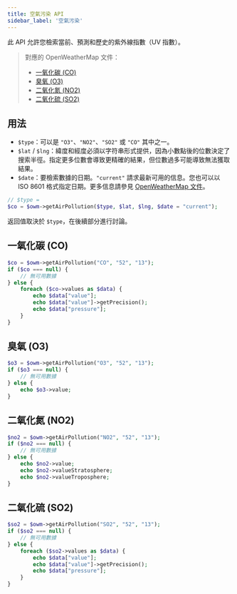 ```yaml
---
title: 空氣污染 API
sidebar_label: '空氣污染'
---
```


此 API 允許您檢索當前、預測和歷史的紫外線指數（UV 指數）。

> 對應的 OpenWeatherMap 文件：
>
> - [一氧化碳 (CO)](https://openweathermap.org/api/pollution/co)
> - [臭氧 (O3)](https://openweathermap.org/api/pollution/o3)
> - [二氧化氮 (NO2)](https://openweathermap.org/api/pollution/no2)
> - [二氧化硫 (SO2)](https://openweathermap.org/api/pollution/so2)

## 用法

- `$type`：可以是 `"O3"`、`"NO2"`、`"SO2"` 或 `"CO"` 其中之一。
- `$lat` / `$lng`：緯度和經度必須以字符串形式提供，因為小數點後的位數決定了搜索半徑。指定更多位數會導致更精確的結果，但位數過多可能導致無法獲取結果。
- `$date`：要檢索數據的日期。`"current"` 請求最新可用的信息。您也可以以 ISO 8601 格式指定日期。更多信息請參見 [OpenWeatherMap 文件](https://openweathermap.org/api/pollution/co)。

```php
// $type =
$co = $owm->getAirPollution($type, $lat, $lng, $date = "current");
```

返回值取決於 `$type`，在後續部分進行討論。

## 一氧化碳 (CO)

```php
$co = $owm->getAirPollution("CO", "52", "13");
if ($co === null) {
    // 無可用數據
} else {
    foreach ($co->values as $data) {
        echo $data["value"];
        echo $data["value"]->getPrecision();
        echo $data["pressure"];
    }
}
```

## 臭氧 (O3)

```php
$o3 = $owm->getAirPollution("O3", "52", "13");
if ($o3 === null) {
    // 無可用數據
} else {
    echo $o3->value;
}
```

## 二氧化氮 (NO2)

```php
$no2 = $owm->getAirPollution("NO2", "52", "13");
if ($no2 === null) {
    // 無可用數據
} else {
    echo $no2->value;
    echo $no2->valueStratosphere;
    echo $no2->valueTroposphere;
}
```

## 二氧化硫 (SO2)

```php
$so2 = $owm->getAirPollution("SO2", "52", "13");
if ($so2 === null) {
    // 無可用數據
} else {
    foreach ($so2->values as $data) {
        echo $data["value"];
        echo $data["value"]->getPrecision();
        echo $data["pressure"];
    }
}
```